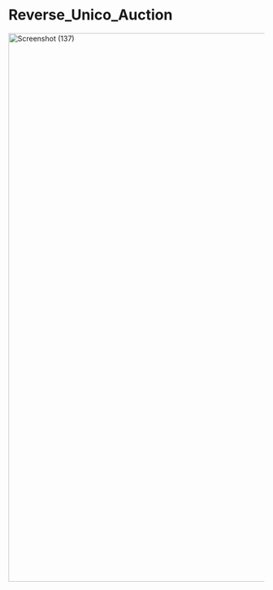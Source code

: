 # Reverse_Unico_Auction
<img width="1920" height="1080" alt="Screenshot (137)" src="https://github.com/user-attachments/assets/b8655192-45d8-4f2a-b551-8fdb9ae5da7c" />
